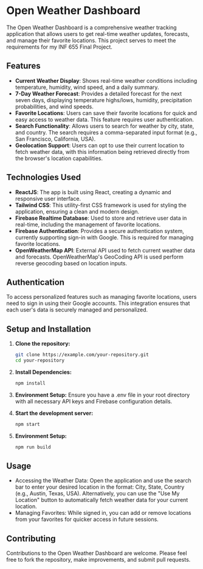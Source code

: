 # Open Weather Dashboard

The Open Weather Dashboard is a comprehensive weather tracking application that allows users to get real-time weather updates, forecasts, and manage their favorite locations. This project serves to meet the requirements for my INF 655 Final Project.

## Features

- **Current Weather Display**: Shows real-time weather conditions including temperature, humidity, wind speed, and a daily summary.
- **7-Day Weather Forecast**: Provides a detailed forecast for the next seven days, displaying temperature highs/lows, humidity, precipitation probabilities, and wind speeds.
- **Favorite Locations**: Users can save their favorite locations for quick and easy access to weather data. This feature requires user authentication.
- **Search Functionality**: Allows users to search for weather by city, state, and country. The search requires a comma-separated input format (e.g., San Francisco, California, USA).
- **Geolocation Support**: Users can opt to use their current location to fetch weather data, with this information being retrieved directly from the browser's location capabilities.

## Technologies Used

- **ReactJS**: The app is built using React, creating a dynamic and responsive user interface.
- **Tailwind CSS**: This utility-first CSS framework is used for styling the application, ensuring a clean and modern design.
- **Firebase Realtime Database**: Used to store and retrieve user data in real-time, including the management of favorite locations.
- **Firebase Authentication**: Provides a secure authentication system, currently supporting sign-in with Google. This is required for managing favorite locations.
- **OpenWeatherMap API**: External API used to fetch current weather data and forecasts. OpenWeatherMap's GeoCoding API is used perform reverse geocoding based on location inputs.

## Authentication

To access personalized features such as managing favorite locations, users need to sign in using their Google accounts. This integration ensures that each user's data is securely managed and personalized.

## Setup and Installation

1. **Clone the repository:**
   ```bash
   git clone https://example.com/your-repository.git
   cd your-repository

2. **Install Dependencies:**
   ```bash
   npm install

3. **Environment Setup:**
    Ensure you have a .env file in your root directory with all necessary API keys and Firebase configuration details.   

4. **Start the development server:**    
   ```bash
   npm start

5. **Environment Setup:**
   ```bash
   npm run build

## Usage
* Accessing the Weather Data: Open the application and use the search bar to enter your desired location in the format: City, State, Country (e.g., Austin, Texas, USA). Alternatively, you can use the "Use My Location" button to automatically fetch weather data for your current location.
* Managing Favorites: While signed in, you can add or remove locations from your favorites for quicker access in future sessions.

## Contributing
Contributions to the Open Weather Dashboard are welcome. Please feel free to fork the repository, make improvements, and submit pull requests.